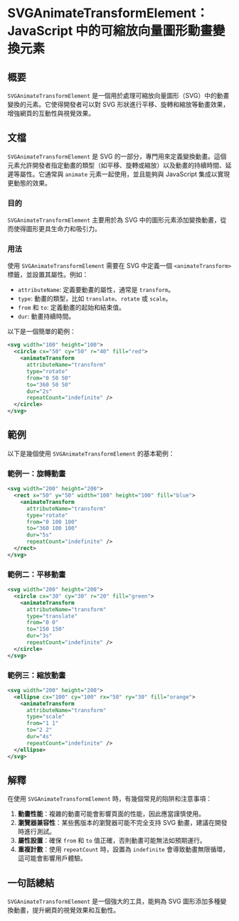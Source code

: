 <!--
Meta Description: # SVGAnimateTransformElement：JavaScript 中的可縮放向量圖形動畫變換元素 ## 概要 `SVGAnimateTransformElement` 是一個用於處理可縮放向量圖形（SVG）中的動畫變換的元素。它使得開發者可以對 SVG 形狀進行平移、旋轉和縮放等動畫效...
Meta Keywords: svg, 100, svganimatetransformelement, from, 200
-->

# SVGAnimateTransformElement：JavaScript 中的可縮放向量圖形動畫變換元素

## 概要
`SVGAnimateTransformElement` 是一個用於處理可縮放向量圖形（SVG）中的動畫變換的元素。它使得開發者可以對 SVG 形狀進行平移、旋轉和縮放等動畫效果，增強網頁的互動性與視覺效果。

## 文檔
`SVGAnimateTransformElement` 是 SVG 的一部分，專門用來定義變換動畫。這個元素允許開發者指定動畫的類型（如平移、旋轉或縮放）以及動畫的持續時間、延遲等屬性。它通常與 `animate` 元素一起使用，並且能夠與 JavaScript 集成以實現更動態的效果。

### 目的
`SVGAnimateTransformElement` 主要用於為 SVG 中的圖形元素添加變換動畫，從而使得圖形更具生命力和吸引力。

### 用法
使用 `SVGAnimateTransformElement` 需要在 SVG 中定義一個 `<animateTransform>` 標籤，並設置其屬性。例如：

- `attributeName`: 定義要動畫的屬性，通常是 `transform`。
- `type`: 動畫的類型，比如 `translate`、`rotate` 或 `scale`。
- `from` 和 `to`: 定義動畫的起始和結束值。
- `dur`: 動畫持續時間。

以下是一個簡單的範例：

```xml
<svg width="100" height="100">
  <circle cx="50" cy="50" r="40" fill="red">
    <animateTransform
      attributeName="transform"
      type="rotate"
      from="0 50 50"
      to="360 50 50"
      dur="2s"
      repeatCount="indefinite" />
  </circle>
</svg>
```

## 範例
以下是幾個使用 `SVGAnimateTransformElement` 的基本範例：

### 範例一：旋轉動畫
```xml
<svg width="200" height="200">
  <rect x="50" y="50" width="100" height="100" fill="blue">
    <animateTransform
      attributeName="transform"
      type="rotate"
      from="0 100 100"
      to="360 100 100"
      dur="5s"
      repeatCount="indefinite" />
  </rect>
</svg>
```

### 範例二：平移動畫
```xml
<svg width="200" height="200">
  <circle cx="30" cy="30" r="20" fill="green">
    <animateTransform
      attributeName="transform"
      type="translate"
      from="0 0"
      to="150 150"
      dur="3s"
      repeatCount="indefinite" />
  </circle>
</svg>
```

### 範例三：縮放動畫
```xml
<svg width="200" height="200">
  <ellipse cx="100" cy="100" rx="50" ry="30" fill="orange">
    <animateTransform
      attributeName="transform"
      type="scale"
      from="1 1"
      to="2 2"
      dur="4s"
      repeatCount="indefinite" />
  </ellipse>
</svg>
```

## 解釋
在使用 `SVGAnimateTransformElement` 時，有幾個常見的陷阱和注意事項：

1. **動畫性能**：複雜的動畫可能會影響頁面的性能，因此應當謹慎使用。
2. **瀏覽器兼容性**：某些舊版本的瀏覽器可能不完全支持 SVG 動畫，建議在開發時進行測試。
3. **屬性設置**：確保 `from` 和 `to` 值正確，否則動畫可能無法如預期運行。
4. **重複計數**：使用 `repeatCount` 時，設置為 `indefinite` 會導致動畫無限循環，這可能會影響用戶體驗。

## 一句話總結
`SVGAnimateTransformElement` 是一個強大的工具，能夠為 SVG 圖形添加多種變換動畫，提升網頁的視覺效果和互動性。